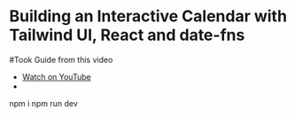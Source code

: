 # Building an Interactive Calendar with Tailwind UI, React and date-fns

#Took Guide from this video

- [Watch on YouTube](https://www.youtube.com/watch?v=9ySmMd5Cjc0)
- 
npm i
npm run dev
```
